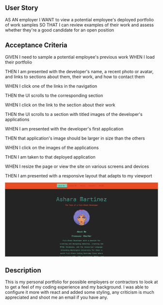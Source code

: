 
## User Story

AS AN employer
I WANT to view a potential employee's deployed portfolio of work samples
SO THAT I can review examples of their work and assess whether they're a good candidate for an open position

## Acceptance Criteria

GIVEN I need to sample a potential employee's previous work
WHEN I load their portfolio

THEN I am presented with the developer's name, a recent photo or avatar, and links to sections about them, their work, and how to contact them

WHEN I click one of the links in the navigation

THEN the UI scrolls to the corresponding section

WHEN I click on the link to the section about their work

THEN the UI scrolls to a section with titled images of the developer's applications

WHEN I am presented with the developer's first application

THEN that application's image should be larger in size than the others

WHEN I click on the images of the applications

THEN I am taken to that deployed application

WHEN I resize the page or view the site on various screens and devices

THEN I am presented with a responsive layout that adapts to my viewport

![React Porfolio](<src/components/Screenshots/React Porfolio Image.png>)

## Description 

This is my personal portfolio for possible employers or contractors to look at to get a feel of my coding experience and my background.
I was able to configure it more with react and added some styling, any criticism is much appreciated and shoot me an email if you have any.



